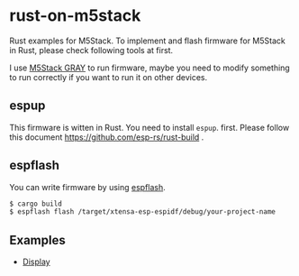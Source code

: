 # rust-on-m5stack

Rust examples for M5Stack.
To implement and flash firmware for M5Stack in Rust, please check following tools at first.

I use [M5Stack GRAY](https://docs.m5stack.com/en/core/gray) to run firmware, maybe you need to modify something to run correctly if you want to run it on other devices.

## espup

This firmware is witten in Rust. You need to install `espup`. first. Please follow this document https://github.com/esp-rs/rust-build .

## espflash

You can write firmware by using [espflash](https://github.com/esp-rs/espflash).

```sh
$ cargo build
$ espflash flash /target/xtensa-esp-espidf/debug/your-project-name
```

## Examples

- [Display](./display/)
